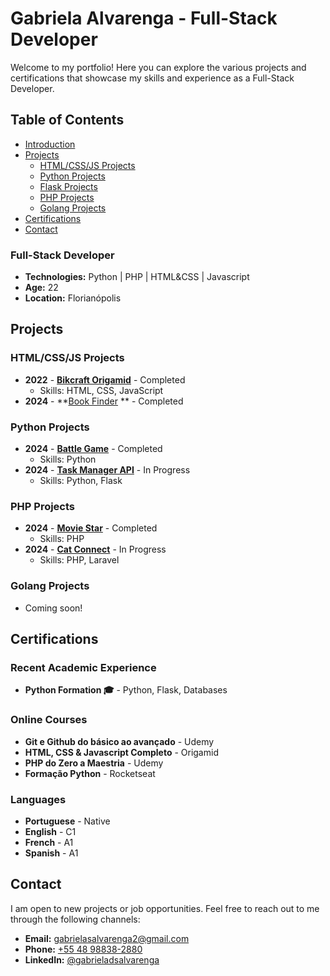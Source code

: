 # Gabriela Alvarenga - Full-Stack Developer

Welcome to my portfolio! Here you can explore the various projects and certifications that showcase my skills and experience as a Full-Stack Developer.

## Table of Contents
- [Introduction](#introduction)
- [Projects](#projects)
  - [HTML/CSS/JS Projects](#htmlcssjs-projects)
  - [Python Projects](#python-projects)
  - [Flask Projects](#flask-projects)
  - [PHP Projects](#php-projects)
  - [Golang Projects](#go-projects)
- [Certifications](#certifications)
- [Contact](#contact)

### Full-Stack Developer
- **Technologies:** Python | PHP | HTML&CSS | Javascript
- **Age:** 22
- **Location:** Florianópolis

## Projects

### HTML/CSS/JS Projects
- **2022** - **[Bikcraft Origamid](https://gabrieladsalv-projects.github.io/bikcraft/)** - Completed
  - Skills: HTML, CSS, JavaScript
- **2024** - **[Book Finder](https://gabrieladsalv.github.io/book-finder) ** - Completed 

### Python Projects
- **2024** - **[Battle Game](https://github.com/gabrieladsalv/battle-game)** - Completed
  - Skills: Python
- **2024** - **[Task Manager API](https://github.com/gabrieladsalv/tasks-flask-crud)** - In Progress
  - Skills: Python, Flask

### PHP Projects
- **2024** - **[Movie Star](https://github.com/gabrieladsalv-projects/php-moviestar)** - Completed
  - Skills: PHP
- **2024** - **[Cat Connect](https://github.com/gabrieladsalv-projects/cats-room)** - In Progress
  - Skills: PHP, Laravel

### Golang Projects
- Coming soon!

## Certifications

### Recent Academic Experience
- **Python Formation 🎓** - Python, Flask, Databases

### Online Courses
- **Git e Github do básico ao avançado** - Udemy
- **HTML, CSS & Javascript Completo** - Origamid
- **PHP do Zero a Maestria** - Udemy
- **Formação Python** - Rocketseat

### Languages
- **Portuguese** - Native
- **English** - C1
- **French** - A1
- **Spanish** - A1

## Contact

I am open to new projects or job opportunities. Feel free to reach out to me through the following channels:

- **Email:** [gabrielasalvarenga2@gmail.com](mailto:gabrielasalvarenga2@gmail.com)
- **Phone:** [+55 48 98838-2880](tel:+5548988382880)
- **LinkedIn:** [@gabrieladsalvarenga](https://www.linkedin.com/in/gabrieladsalvarenga/)
